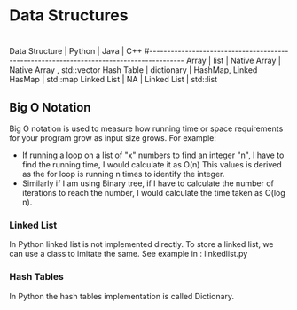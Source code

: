 # Data Structures
#

Data Structure  |   Python      |   Java                    |   C++
#----------------------------------------------------------------------------------------
Array           |   list        |   Native Array            | Native Array , std::vector
Hash Table      | dictionary    |   HashMap, Linked HasMap  | std::map
Linked List     |   NA          |   Linked List             | std::list

## Big O Notation
Big O notation is used to measure how running time or space requirements for your program grow as input size grows.
For example:
- If running a loop on a list of "x" numbers to find an integer "n", I have to find the running time, I would calculate it as O(n)
    This values is derived as the for loop is running n times to identify the integer.
- Similarly if I am using Binary tree, if I have to calculate the number of iterations to reach the number, I would calculate the time taken as O(log n).

### Linked List
In Python linked list is not implemented directly. To store a linked list, we can use a class to imitate the same. 
See example in : linkedlist.py


### Hash Tables
In Python the hash tables implementation is called Dictionary.
